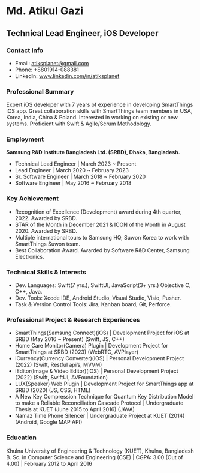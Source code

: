 # Md. Atikul Gazi

## Technical Lead Engineer, iOS Developer

### Contact Info
- Email: atiksplanet@gmail.com
- Phone: +8801914-088381
- LinkedIn: www.linkedin.com/in/atiksplanet

### Professional Summary
Expert iOS developer with 7 years of experience in developing SmartThings iOS app. Great collaboration skills with SmartThings team members in USA, Korea, India, China & Poland. Interested in working on existing or new systems. Proficient with Swift & Agile/Scrum Methodology.

### Employment
**Samsung R&D Institute Bangladesh Ltd. (SRBD), Dhaka, Bangladesh.**
- Technical Lead Engineer | March 2023 ~ Present
- Lead Engineer | March 2020 ~ February 2023
- Sr. Software Engineer | March 2018 ~ February 2020
- Software Engineer | May 2016 ~ February 2018

### Key Achievement
- Recognition of Excellence (Development) award during 4th quarter, 2022. Awarded by SRBD.
- STAR of the Month in December 2021 & ICON of the Month in August 2020. Awarded by SRBD.
- Multiple international tours to Samsung HQ, Suwon Korea to work with SmartThings Suwon team.
- Best Collaboration Award. Awarded by Software R&D Center, Samsung Electronics.

### Technical Skills & Interests
- Dev. Languages: Swift(7 yrs.), SwiftUI, JavaScript(3+ yrs.) Objective C, C++, Java.
- Dev. Tools: Xcode IDE, Android Studio, Visual Studio, Visio, Pusher.
- Task & Version Control Tools: Jira, Kanban board, Git, Perforce.

### Professional Project & Research Experiences
- SmartThings(Samsung Connect)(iOS) | Development Project for iOS at SRBD (May 2016 ~ Present) (Swift, JS, C++)
- Home Care Monitor(Camera) Plugin | Development Project for SmartThings at SRBD (2023) (WebRTC, AVPlayer)
- iCurrency(Currency Converter)(iOS) | Personal Development Project (2022) (Swift, Restful api’s, MVVM)
- iEditor(Image & Video Editor)(iOS) | Personal Development Project (2022) (Swift, SwiftUI, AVFoundation)
- LUX(Speaker) Web Plugin | Development Project for SmartThings app at SRBD (2020) (JS, CSS, HTML)
- A New Key Compression Technique for Quantum Key Distribution Model to make a Reliable Reconciliation Cascade Protocol | Undergraduate Thesis at KUET (June 2015 to April 2016) (JAVA)
- Namaz Time Phone Silencer | Undergraduate Project at KUET (2014) (Android, Google MAP API)

### Education
Khulna University of Engineering & Technology (KUET), Khulna, Bangladesh
B. Sc. in Computer Science and Engineering (CSE) | CGPA: 3.00 (Out of 4.00) | February 2012 to April 2016

